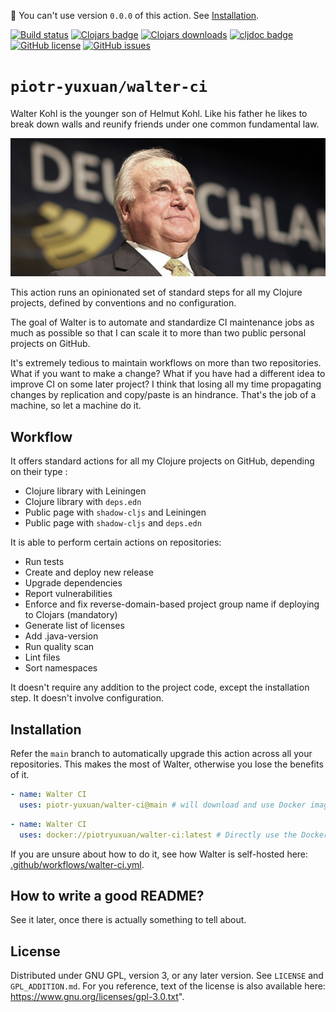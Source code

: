 👋 You can't use version `0.0.0` of this action. See
[Installation](#installation).

[![Build status](https://img.shields.io/github/workflow/status/piotr-yuxuan/walter-ci/Walter%20CD)](https://github.com/piotr-yuxuan/walter-ci/actions/workflows/walter-cd.yml)
[![Clojars badge](https://img.shields.io/clojars/v/com.github.piotr-yuxuan/walter-ci.svg)](https://clojars.org/com.github.piotr-yuxuan/walter-ci)
[![Clojars downloads](https://img.shields.io/clojars/dt/com.github.piotr-yuxuan/walter-ci)](https://clojars.org/com.github.piotr-yuxuan/walter-ci)
[![cljdoc badge](https://cljdoc.org/badge/com.github.piotr-yuxuan/walter-ci)](https://cljdoc.org/d/com.github.piotr-yuxuan/walter-ci/CURRENT)
[![GitHub license](https://img.shields.io/github/license/piotr-yuxuan/walter-ci)](https://github.com/piotr-yuxuan/walter-ci/blob/main/LICENSE)
[![GitHub issues](https://img.shields.io/github/issues/piotr-yuxuan/walter-ci)](https://github.com/piotr-yuxuan/walter-ci/issues)

# `piotr-yuxuan/walter-ci`

Walter Kohl is the younger son of Helmut Kohl. Like his father he
likes to break down walls and reunify friends under one common
fundamental law.

![](./doc/helmut-kohl-1.jpg)

This action runs an opinionated set of standard steps for all my
Clojure projects, defined by conventions and no configuration.

The goal of Walter is to automate and standardize CI maintenance jobs
as much as possible so that I can scale it to more than two public
personal projects on GitHub.

It's extremely tedious to maintain workflows on more than two
repositories. What if you want to make a change? What if you have had
a different idea to improve CI on some later project? I think that
losing all my time propagating changes by replication and copy/paste
is an hindrance. That's the job of a machine, so let a machine do it.

## Workflow

It offers standard actions for all my Clojure projects on GitHub,
depending on their type :

- Clojure library with Leiningen
- Clojure library with `deps.edn`
- Public page with `shadow-cljs` and Leiningen
- Public page with `shadow-cljs` and `deps.edn`

It is able to perform certain actions on repositories:

- Run tests
- Create and deploy new release
- Upgrade dependencies
- Report vulnerabilities
- Enforce and fix reverse-domain-based project group name if deploying
  to Clojars (mandatory)
- Generate list of licenses
- Add .java-version
- Run quality scan
- Lint files
- Sort namespaces

It doesn't require any addition to the project code, except the
installation step. It doesn't involve configuration.

## Installation

Refer the `main` branch to automatically upgrade this action across
all your repositories. This makes the most of Walter, otherwise you
lose the benefits of it.

``` yaml
- name: Walter CI
  uses: piotr-yuxuan/walter-ci@main # will download and use Docker image
```

``` yaml
- name: Walter CI
  uses: docker://piotryuxuan/walter-ci:latest # Directly use the Docker image
```

If you are unsure about how to do it, see how Walter is self-hosted
here:
[.github/workflows/walter-ci.yml](.github/workflows/walter-ci.yml).

## How to write a good README?

See it later, once there is actually something to tell about.

## License

Distributed under GNU GPL, version 3, or any later version. See
`LICENSE` and `GPL_ADDITION.md`.  For you reference, text of the
license is also available here:
https://www.gnu.org/licenses/gpl-3.0.txt".
